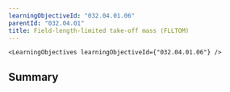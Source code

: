 ```yaml
---
learningObjectiveId: "032.04.01.06"
parentId: "032.04.01"
title: Field-length-limited take-off mass (FLLTOM)
---
```


```tsx eval
<LearningObjectives learningObjectiveId={"032.04.01.06"} />
```

## Summary
